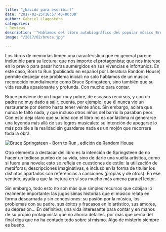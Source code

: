 ```yaml
---
title: "¿Nacido para escribir?"
date: '2017-02-25T16:57:45+00:00'
author: Gabriel Llagostera
categories:
- Reviews
description: '"Hablamos del libro autobiográfico del popular músico Bruce Springsteen."'
image: "/2017/02/bruce.jpg"

---
```

Los libros de memorias tienen una característica que en general parece ineludible para su lectura: que nos importe el protagonista; que nos interese en lo previo para pasar horas sumergidos en sus vivencias e infortunios. En este caso, Born to Run (publicado en español por Literatura Random House) permite despejar ese problema inicial: no solo hablamos de un músico reconocido mundialmente como Bruce Springsteen, sino también que su vida resulta apasionante y profunda. Con mucho para contar.

Bruce proviene de un hogar muy pobre, de escasos recursos, y con un padre no muy dado a salir; cuenta, por ejemplo, que él nunca vio un restaurante por dentro hasta tener veinte años. Sin embargo, aclara que nunca le faltó nada, y que incluso otros niños del barrio la pasaban peor. Con esto deja claro que su idea con el libro no es dar lástima ni generarse una leyenda más allá de sus logros musicales: su intención de apegarse lo más posible a la realidad sin guardarse nada es un mojón que recorrerá toda la obra.

![Bruce Springsteen - Born to Run , edición de Random House](/img/2017/02/bruce2.jpg)

Otro elemento a destacar del libro es la intención de Springsteen de no hacer un tedioso punteo de su vida, sino de darle una vuelta artística, como si fuera una novela; esto se refleja en cuestiones de estilo: la utilización de metáforas, descripciones imaginativas, e incluso en la forma de titular los distintos apartados con referencias a canciones (propias y de otros). En ese sentido, ayuda a que la lectura en sí sea mucho más amena para el lector.

Sin embargo, todo esto no son más que simples recursos que cobijan lo realmente importante: las jugosísimas historias que el músico relata en forma descarnada y sin concesiones: su pasión por la música, los problemas con su padre, sus éxitos y fracasos en lo artístico, sus amores, su depresión... En definitiva, una vida interesante para contar y en manos de su propio protagonista que no ahorra detalles, por más que cerca del final diga que no ha contado todo sobre sí mismo. Algo de misterio siempre es bueno.
